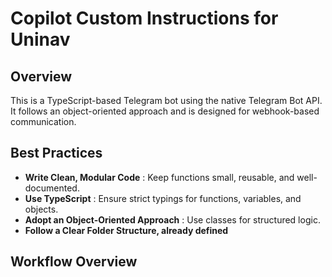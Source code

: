 # Copilot Custom Instructions for Uninav

## **Overview**

This is a TypeScript-based Telegram bot using the native Telegram Bot API. It follows an object-oriented approach and is designed for webhook-based communication.

## **Best Practices**

- **Write Clean, Modular Code** : Keep functions small, reusable, and well-documented.
- **Use TypeScript** : Ensure strict typings for functions, variables, and objects.
- **Adopt an Object-Oriented Approach** : Use classes for structured logic.
- **Follow a Clear Folder Structure, already defined**

## **Workflow Overview**
